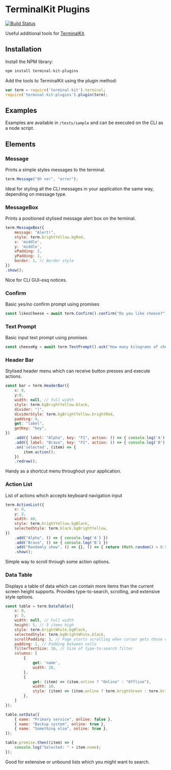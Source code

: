 # TerminalKit Plugins

[![Build Status](https://travis-ci.org/dave-newson/terminal-kit-plugins.svg?branch=master)](https://travis-ci.org/dave-newson/terminal-kit-plugins)

Useful additional tools for [TerminalKit](https://github.com/cronvel/terminal-kit).

## Installation

Install the NPM library:
```bash
npm install terminal-kit-plugins
```

Add the tools to TerminalKit using the plugin method:
```js
var term = require('terminal-kit').terminal;
require('terminal-kit-plugins').plugin(term);
```

## Examples

Examples are available in `/tests/sample` and can be executed on the CLI as a node script.

## Elements

### Message

Prints a simple styles messages to the terminal.

```js
term.Message("Oh no!", "error");
```

Ideal for styling all the CLI messages in your application the same way, depending on message type.

### MessageBox

Prints a positioned stylised message alert box on the terminal.

```js
term.MessageBox({
    message: "Alert!",
    style: term.brightYellow.bgRed, 
    x: 'middle',
    y: 'middle',
    xPadding: 2,
    yPadding: 1,
    border: 1, // Border style
})
.show();
```

Nice for CLI GUI-esq notices.

### Confirm

Basic yes/no confirm prompt using promises

```js
const likesCheese = await term.Confirm().confirm("Do you like cheese?");
```

### Text Prompt

Basic input text prompt using promises

```js
const cheeseKg = await term.TextPrompt().ask("How many kilograms of cheese would you like?", "50");
```

### Header Bar

Stylised header menu which can receive button presses and execute actions.

```js
const bar = term.HeaderBar({
    x: 0,
    y:0,
    width: null, // full width
    style: term.bgBrightYellow.black,
    divider: "|",
    dividerStyle: term.bgBrightYellow.brightRed,
    padding: 4,
    get: "label",
    getKey: "key",
})
    .add({ label: "Alpha", key: "F1", action: () => { console.log('A'); } })
    .add({ label: "Bravo", key: "F2", action: () => { console.log('B'); } })
    .on('selected', (item) => {
        item.action();
    })
    .redraw();
```

Handy as a shortcut menu throughout your application.

### Action List

List of actions which accepts keyboard navigation input

```js
term.ActionList({
    x: 0,
    y: 2,
    width: 40,
    style: term.brightYellow.bgBlack,
    selectedStyle: term.black.bgBrightYellow,
})
    .add("Alpha", () => { console.log('A') })
    .add("Bravo", () => { console.log('B') })
    .add("Randomly show", () => {}, () => { return (Math.random() > 0.5); })
    .show();
```

Simple way to scroll through some action options.

### Data Table

Displays a table of data which can contain more items than the current screen height supports.
Provides type-to-search, scrolling, and extensive style options. 

```js
const table = term.DataTable({
    x: 0,
    y: 5,
    width: null, // Full width
    height: 5, // 5 items high
    style: term.brightWhite.bgBlack,
    selectedStyle: term.bgBrightWhite.black,
    scrollPadding: 3, // Page starts scrolling when cursor gets those close to the edge
    padding: 1, // Padding between cells
    filterTextSize: 16, // Size of type-to-search filter
    columns: [
        {
            get: 'name',
            width: 20,
        },
        {
            get: (item) => (item.online ? "Online" : "Offline"),
            width: 10,
            style: (item) => (item.online ? term.brightGreen : term.brightRed),
        },
    ]
});

table.setData([
    { name: "Primary service", online: false },
    { name: "Backup system", online: true },
    { name: "Something else", online: true },
]);

table.promise.then((item) => {
    console.log("Selected: " + item.name);
});
```

Good for extensive or unbound lists which you might want to search.

